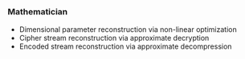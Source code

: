 ## 
### Mathematician ###
- Dimensional parameter reconstruction via non-linear optimization
- Cipher stream reconstruction via approximate decryption
- Encoded stream reconstruction via approximate decompression
<br></br>
